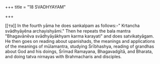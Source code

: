+++
title = "18 SVADHYAYAM"

+++

[[९७]]
In the fourth yāma he does sankalpam as follows:-" Krtancha svādhyāyēna archayishyāmi." Then he repeats the bala mantra "Bhagavānēva svādhyāyākhyam karma karayati" and does satvikatyāgam. He then goes on reading about upanishads, the meanings and applications of the meanings of mūlamantra, studying Śrībhashya, reading of grandhas about God and his doings, Śrīmad Ramayana, Bhagavadgītā, and Bharata, and doing tatva nirnayas with Brahmacharis and disciples.
